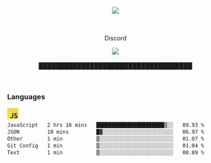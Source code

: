 <p align="center">
  <img src="https://lewd.pics/p/46r1.png">
</p>
‎<p align="center">Discord</p>

<p align="center">
  <img src="https://discord.c99.nl/widget/theme-2/287977955240706060.png">
</p>

<p align="center">████████████████████████████████████</p></br>

### Languages

<img align="left" alt="JavaScript" width="26px" src="https://raw.githubusercontent.com/github/explore/80688e429a7d4ef2fca1e82350fe8e3517d3494d/topics/javascript/javascript.png" /></br>

<!--START_SECTION:waka-->
```text
JavaScript   2 hrs 16 mins   ██████████████████████▒░░   89.93 % 
JSON         10 mins         █▓░░░░░░░░░░░░░░░░░░░░░░░   06.97 % 
Other        1 min           ▒░░░░░░░░░░░░░░░░░░░░░░░░   01.07 % 
Git Config   1 min           ▒░░░░░░░░░░░░░░░░░░░░░░░░   01.04 % 
Text         1 min           ▒░░░░░░░░░░░░░░░░░░░░░░░░   00.89 % 
```
<!--END_SECTION:waka-->
